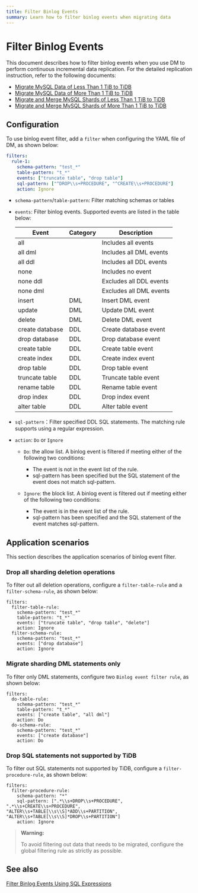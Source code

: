 ```yaml
---
title: Filter Binlog Events
summary: Learn how to filter binlog events when migrating data
---
```


# Filter Binlog Events

This document describes how to filter binlog events when you use DM to perform continuous incremental data replication. For the detailed replication instruction, refer to the following documents:

- [Migrate MySQL Data of Less Than 1 TiB to TiDB](/data-migration/migrate-mysql-tidb-less-tb.md)
- [Migrate MySQL Data of More Than 1 TiB to TiDB](/data-migration/migrate-mysql-tidb-above-tb.md)
- [Migrate and Merge MySQL Shards of Less Than 1 TiB to TiDB](/data-migration/migrate-shared-mysql-tidb-less-tb.md)
- [Migrate and Merge MySQL Shards of More Than 1 TiB to TiDB](/data-migration/migrate-shared-mysql-tidb-above-tb.md)

## Configuration

To use binlog event filter, add a `filter` when configuring the YAML file of DM, as shown below:

```yaml
filters:
  rule-1:
    schema-pattern: "test_*"
    table-pattern: "t_*"
    events: ["truncate table", "drop table"]
    sql-pattern: ["^DROP\\s+PROCEDURE", "^CREATE\\s+PROCEDURE"]
    action: Ignore
```

- `schema-pattern`/`table-pattern`: Filter matching schemas or tables
- `events`: Filter binlog events. Supported events are listed in the table below:

  | Event           | Category | Description                       |
  | --------------- | ---- | --------------------------|
  | all             |      | Includes all events            |
  | all dml         |      | Includes all DML events        |
  | all ddl         |      | Includes all DDL events        |
  | none            |      | Includes no event          |
  | none ddl        |      | Excludes all DDL events      |
  | none dml        |      | Excludes all DML events      |
  | insert          | DML  | Insert DML event      |
  | update          | DML  | Update DML event      |
  | delete          | DML  | Delete DML event      |
  | create database | DDL  | Create database event |
  | drop database   | DDL  | Drop database event   |
  | create table    | DDL  | Create table event    |
  | create index    | DDL  | Create index event    |
  | drop table      | DDL  | Drop table event      |
  | truncate table  | DDL  | Truncate table event  |
  | rename table    | DDL  | Rename table event    |
  | drop index      | DDL  | Drop index event      |
  | alter table     | DDL  | Alter table event     |

- `sql-pattern`：Filter specified DDL SQL statements. The matching rule supports using a regular expression.
- `action`: `Do` or `Ignore`

    - `Do`: the allow list. A binlog event is filtered if meeting either of the following two conditions:

        - The event is not in the event list of the rule.
        - sql-pattern has been specified but the SQL statement of the event does not match sql-pattern.

    - `Ignore`: the block list. A binlog event is filtered out if meeting either of the following two conditions:

        - The event is in the event list of the rule.
        - sql-pattern has been specified and the SQL statement of the event matches sql-pattern.

## Application scenarios

This section describes the application scenarios of binlog event filter.

### Drop all sharding deletion operations

To filter out all deletion operations, configure a `filter-table-rule` and a `filter-schema-rule`, as shown below:

```
filters:
  filter-table-rule:
    schema-pattern: "test_*"
    table-pattern: "t_*"
    events: ["truncate table", "drop table", "delete"]
    action: Ignore
  filter-schema-rule:
    schema-pattern: "test_*"
    events: ["drop database"]
    action: Ignore
```

### Migrate sharding DML statements only

To filter only DML statements, configure two `Binlog event filter rule`, as shown below:

```
filters:
  do-table-rule:
    schema-pattern: "test_*"
    table-pattern: "t_*"
    events: ["create table", "all dml"]
    action: Do
  do-schema-rule:
    schema-pattern: "test_*"
    events: ["create database"]
    action: Do
```

### Drop SQL statements not supported by TiDB

To filter out SQL statements not supported by TiDB, configure a `filter-procedure-rule`, as shown below:

```
filters:
  filter-procedure-rule:
    schema-pattern: "*"
    sql-pattern: [".*\\s+DROP\\s+PROCEDURE", ".*\\s+CREATE\\s+PROCEDURE", "ALTER\\s+TABLE[\\s\\S]*ADD\\s+PARTITION", "ALTER\\s+TABLE[\\s\\S]*DROP\\s+PARTITION"]
    action: Ignore
```

> **Warning:**
>
> To avoid filtering out data that needs to be migrated, configure the global filtering rule as strictly as possible.

## See also

[Filter Binlog Events Using SQL Expressions](/data-migration/migrate-with-binlog-sql-expression-filter.md)
